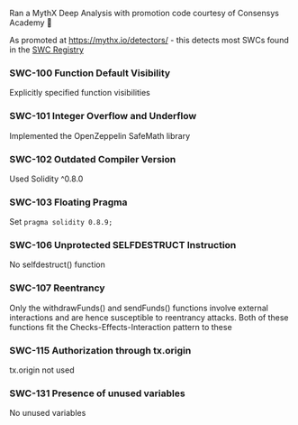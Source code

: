 Ran a MythX Deep Analysis with promotion code courtesy of Consensys Academy 🍻

As promoted at https://mythx.io/detectors/ - this detects most SWCs found in the [SWC Registry](https://swcregistry.io/)

### SWC-100 Function Default Visibility

Explicitly specified function visibilities

### SWC-101 Integer Overflow and Underflow

Implemented the OpenZeppelin SafeMath library

### SWC-102 Outdated Compiler Version

Used Solidity ^0.8.0

### SWC-103 Floating Pragma

Set `pragma solidity 0.8.9;`

### SWC-106 Unprotected SELFDESTRUCT Instruction

No selfdestruct() function

### SWC-107 Reentrancy

Only the withdrawFunds() and sendFunds() functions involve external interactions and are hence susceptible to reentrancy attacks. Both of these functions fit the Checks-Effects-Interaction pattern to these

### SWC-115 Authorization through tx.origin

tx.origin not used

### SWC-131 Presence of unused variables

No unused variables